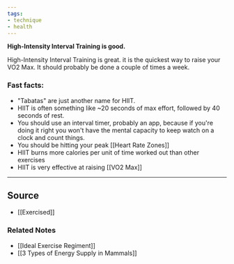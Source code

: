 ```yaml
---
tags:
- technique
- health
---
```

**High-Intensity Interval Training is good.**

High-Intensity Interval Training is great. it is the quickest way to raise your VO2 Max. It should probably be done a couple of times a week.

### Fast facts:

- "Tabatas" are just another name for HIIT.
- HIIT is often something like ~20 seconds of max effort, followed by 40 seconds of rest.
- You should use an interval timer, probably an app, because if you're doing it right you won't have the mental capacity to keep watch on a clock and count things.
- You should be hitting your peak [[Heart Rate Zones]]
- HIIT burns more calories per unit of time worked out than other exercises
- HIIT is very effective at raising [[VO2 Max]]

---

## Source
- [[Exercised]]

### Related Notes
- [[Ideal Exercise Regiment]] 
- [[3 Types of Energy Supply in Mammals]]